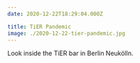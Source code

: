 ```yaml
---
date: 2020-12-22T18:29:04.000Z

title: TiER Pandemic
image: ./2020-12-22-tier-pandemic.jpg
---
```


Look inside the TiER bar in Berlin Neukölln.
